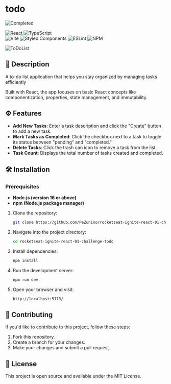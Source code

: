 # todo

![Completed](https://img.shields.io/badge/status-completed-brightgreen) 

![React](https://img.shields.io/badge/react-%2320232a.svg?style=for-the-badge&logo=react&logoColor=%2361DAFB)
![TypeScript](https://img.shields.io/badge/typescript-%23007ACC.svg?style=for-the-badge&logo=typescript&logoColor=white) 	
![Vite](https://img.shields.io/badge/vite-%23646CFF.svg?style=for-the-badge&logo=vite&logoColor=white) 
![Styled Components](https://img.shields.io/badge/styled--components-DB7093?style=for-the-badge&logo=styled-components&logoColor=white)
![ESLint](https://img.shields.io/badge/ESLint-4B3263?style=for-the-badge&logo=eslint&logoColor=white)
![NPM](https://img.shields.io/badge/NPM-%23CB3837.svg?style=for-the-badge&logo=npm&logoColor=white)

![ToDoList](https://github.com/user-attachments/assets/2f4f6fc5-1e0a-4c5c-8188-28a267c89a40)

## 📜 Description

A to-do list application that helps you stay organized by managing tasks efficiently

Built with React, the app focuses on basic React concepts like componentization, properties, state management, and immutability.

## ⚙️ Features

- **Add New Tasks**: Enter a task description and click the "Create" button to add a new task.
- **Mark Tasks as Completed**: Click the checkbox next to a task to toggle its status between "pending" and "completed."
- **Delete Tasks**: Click the trash can icon to remove a task from the list.
- **Task Count**: Displays the total number of tasks created and completed.

## 🛠️ Installation

### Prerequisites
- **Node.js (version 16 or above)**
- **npm (Node.js package manager)**

1. Clone the repository:

   ```bash
   git clone https://github.com/PeZunino/rocketseat-ignite-react-01-challenge-todo.git
   ```
2. Navigate into the project directory:

   ```bash
   cd rocketseat-ignite-react-01-challenge-todo
   ```
3. Install dependencies:

   ```bash
   npm install
   ```
4. Run the development server:

   ```bash
   npm run dev
   ```
5. Open your browser and visit:

   ```bash
   http://localhost:5173/
   ```
   
## 🤝 Contributing
If you'd like to contribute to this project, follow these steps:

1. Fork this repository.
2. Create a branch for your changes.
3. Make your changes and submit a pull request.

## 📄 License
This project is open source and available under the MIT License.
